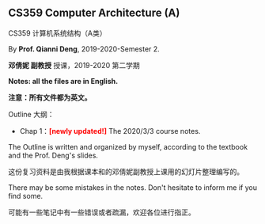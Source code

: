 ## CS359 Computer Architecture (A)

CS359 计算机系统结构（A类）

By **Prof. Qianni Deng**, 2019-2020-Semester 2.

**邓倩妮 副教授** 授课，2019-2020 第二学期

**Notes: all the files are in English.**

**注意：所有文件都为英文。** 

Outline 大纲：

- Chap 1：<font color=red>**[newly updated!]**</font> The 2020/3/3 course notes.

The Outline is written and organized by myself, according to the textbook and the Prof. Deng's slides.

这份复习资料是由我根据课本和的邓倩妮副教授上课用的幻灯片整理编写的。

There may be some mistakes in the notes. Don't hesitate to inform me if you find some.

可能有一些笔记中有一些错误或者疏漏，欢迎各位进行指正。

